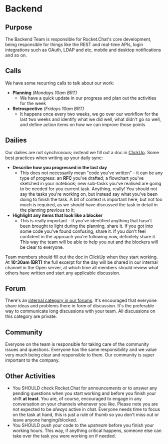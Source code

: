 # Backend

## Purpose

The Backend Team is responsible for Rocket.Chat's core development, being responsible for things like the REST and real-time APIs, login integrations such as OAuth, LDAP and etc, mobile and desktop notifications and so on.

## Calls

We have some recurring calls to talk about our work:

* **Planning** *\(Mondays 10am BRT\)*
  * We have a quick update in our progress and plan out the activities for the week
* **Retrospective** *\(Fridays 10am BRT\)*
  * It happens once every two weeks, we go over our workflow for the last two weeks and identify what we did well, what didn't go so well, and define action items on how we can improve those points

## Dailies

Our dailies are not synchronous; instead we fill out a doc in [ClickUp](https://app.clickup.com/4207297/docs/40cp1-3853/40cp1-430). Some best practices when writing up your daily sync:

* **Describe how you progressed in the last day**
  * This does not necessarily mean "code you've written" - it can be any type of progress: an **RFC** you've drafted; a flowchart you've sketched in your notebook; new sub-tasks you've realised are going to be needed for you current task. Anything, really! You should not say the tasks you're working on, but instead say what you've been doing to finish the task. A bit of context is important here, but not too much is required, as we should have discussed the task in detail in the planning previous to it;
* **Highlight any items that look like a blocker**
  * This is really important - if you've identified anything that hasn't been brought to light during the planning, share it. If you got into some code you've found  confusing, share it. If you don't feel confident in the approach you're following now, definitely share it. This way the team will be able to help you out and the blockers will be clear to everyone.

Team members should fill out the doc in ClickUp when they start working. At **10:30am \(BRT\)** the full excerpt for the day will be shared in our internal channel in the Open server, at which time all members should review what others have written and start any applicable discussion.

## Forum

There's an [internal category in our forums](https://forums.rocket.chat/c/internal/5). It's encouraged that everyone share ideas and problems there in form of discussion. It's the preferable way to communicate long discussions with your team. All discussions on this category are private.

## Community

Everyone on the team is responsible for taking care of the community issues and questions. Everyone has the same responsibility and we value very much being clear and responsible to them. Our community is super important to the company.

## Other Activities

* You SHOULD check Rocket.Chat for announcements or to answer any pending questions when you start working and before you finish your shift **at least**. You are, of course, encouraged to engage in any conversation on your channels whenever you like. Please note you are not expected to be _always_ active in chat. Everyone needs time to focus on the task at hand, this is just a rule of thumb so you don't miss out or leave anyone hanging/blocked.
* You SHOULD push your code to the _upstream_ before you finish your working hours. This way, if anything critical happens, someone else can take over the task you were working on if needed.


